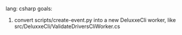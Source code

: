 lang: csharp
goals:
1. convert scripts/create-event.py into a new DeluxxeCli worker, like src/DeluxxeCli/ValidateDriversCliWorker.cs